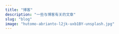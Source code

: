 ```yaml
---
title: "博客"
description: "一些与博客有关的文章"
slug: "blog"
image: "hutomo-abrianto-l2jk-uxb1BY-unsplash.jpg"
---
```

